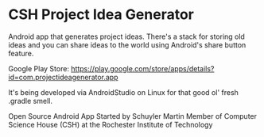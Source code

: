 CSH Project Idea Generator
====================

Android app that generates project ideas. There's a stack for storing old ideas and you can share ideas to the world using Android's share button feature.

Google Play Store:
https://play.google.com/store/apps/details?id=com.projectideagenerator.app

It's being developed via AndroidStudio on Linux for that good ol' fresh .gradle smell.

Open Source Android App Started by 
Schuyler Martin
Member of Computer Science House (CSH) at the Rochester Institute of Technology
